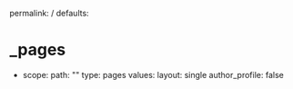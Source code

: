 permalink: /
defaults:
  # _pages
  - scope:
      path: ""
      type: pages
    values:
      layout: single
      author_profile: false
